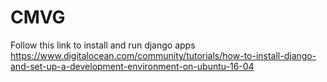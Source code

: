 # CMVG

Follow this link to install and run django apps https://www.digitalocean.com/community/tutorials/how-to-install-django-and-set-up-a-development-environment-on-ubuntu-16-04
